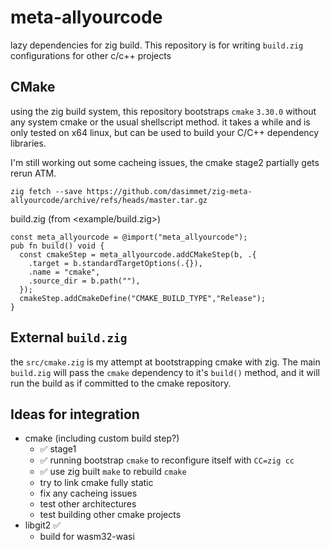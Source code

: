 # meta-allyourcode

lazy dependencies for zig build.
This repository is for writing `build.zig` configurations for other c/c++ projects

## CMake

using the zig build system, this repository bootstraps `cmake` `3.30.0` without any system cmake
or the usual shellscript method. it takes a while and is only tested on x64 linux,
but can be used to build your C/C++ dependency libraries.

I'm still working out some cacheing issues, the cmake stage2 partially gets rerun ATM.

```
zig fetch --save https://github.com/dasimmet/zig-meta-allyourcode/archive/refs/heads/master.tar.gz
```
build.zig (from <example/build.zig>)
```
const meta_allyourcode = @import("meta_allyourcode");
pub fn build() void {
  const cmakeStep = meta_allyourcode.addCMakeStep(b, .{
    .target = b.standardTargetOptions(.{}),
    .name = "cmake",
    .source_dir = b.path(""),
  });
  cmakeStep.addCmakeDefine("CMAKE_BUILD_TYPE","Release");
}
```

## External `build.zig`

the `src/cmake.zig` is my attempt at bootstrapping cmake with zig.
The main `build.zig` will pass the `cmake` dependency to it's `build()` method,
and it will run the build as if committed to the cmake repository.

## Ideas for integration

- cmake (including custom build step?)
  - ✅ stage1
  - ✅ running bootstrap `cmake` to reconfigure itself with `CC=zig cc`
  - ✅ use zig built `make` to rebuild `cmake`
  - try to link cmake fully static
  - fix any cacheing issues
  - test other architectures
  - test building other cmake projects
- libgit2 ✅
  - build for wasm32-wasi
